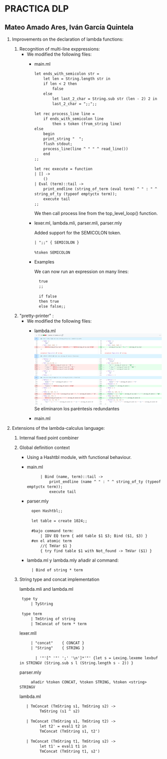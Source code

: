 # PRACTICA DLP
## Mateo Amado Ares, Iván García Quintela

1. Improvements on the declaration of lambda functions:

    1. Recognition of multi-line exppressions:
        - We modified the following files:
            * main.ml
                ```
                let ends_with_semicolon str =
                    let len = String.length str in
                    if len < 2 then
                        false
                    else
                        let last_2_char = String.sub str (len - 2) 2 in
                        last_2_char = ";;";;

                let rec process_line line = 
                    if ends_with_semicolon line 
                        then s token (from_string line)
                else
                    begin
                    print_string "  ";
                    flush stdout;
                    process_line(line ^ " " ^ read_line())
                    end
                ;;

                let rec execute = function
                | [] ->
                    ()
                | Eval (term)::tail ->
                    print_endline (string_of_term (eval term) ^ " : " ^ string_of_ty (typeof emptyctx term));
                    execute tail
                ;;
                ```
                We then call process line from the top_level_loop() function.

            * lexer.ml, lambda.mli, parser.mli, parser.mly
                
                Added support for the SEMICOLON token.
                ```
                | ";;" { SEMICOLON }
                
                %token SEMICOLON
                ```
            * Examples
            
                We can now run an expression on many lines:

                    true
                    ;;

                    if false 
                    then true 
                    else false;;

    2. "pretty-printer" :
        - We modified the following files:
            * lambda.ml
            ![Alt text](img/prettyprinterlambda.png)
                Se eliminaron los paréntesis redundantes


            * main.ml
                
2. Extensions of the lambda-calculus language:

    1. Internal fixed point combiner

    2. Global definition context
        * Using a Hashtbl module, with functional behaviour.
        * main.ml 

                    | Bind (name, term)::tail -> 
                        print_endline (name ^ " : " ^ string_of_ty (typeof emptyctx term));
                        execute tail
        * parser.mly

                open Hashtbl;;

                let table = create 1024;;

                #bajo command term:
                    | IDV EQ term { add table $1 $3; Bind ($1, $3) }
                #en el atomic term
                    //{ TmVar $1 }
                    { try find table $1 with Not_found -> TmVar ($1) }     
        * lambda.ml y lambda.mly añadir al command:

                | Bind of string * term      



    3. String type and concat implementation


        lambda.mli and lambda.ml
            
            type ty
                | TyString
            
            type term
                | TmString of string
                | TmConcat of term * term

        lexer.mll
                
                | "concat"    { CONCAT }
                | "String"    { STRING }

                  | '"'[^ '"' ';' '\n']*'"' {let s = Lexing.lexeme lexbuf in STRINGV (String.sub s l (String.length s - 2)) }

        parser.mly
                
                añadir %token CONCAT, %token STRING, %token <string> STRINGV

        lambda.ml
              
              | TmConcat (TmString s1, TmString s2) ->
                    TmString (s1 ^ s2)

              | TmConcat (TmString s1, TmString t2) ->
                    let t2' = eval1 t2 in
                    TmConcat (TmString s1, t2')
  
              | TmConcat (TmString t1, TmString s2) ->
                    let t1' = eval1 t1 in
                    TmConcat (TmString t1, s2')
      
        

